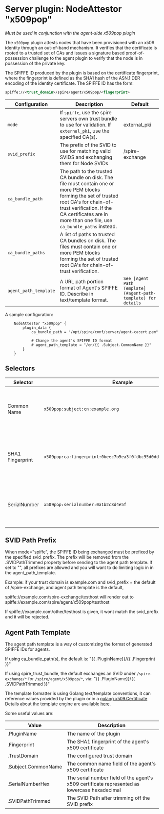 # Server plugin: NodeAttestor "x509pop"

*Must be used in conjunction with the agent-side x509pop plugin*

The `x509pop` plugin attests nodes that have been provisioned with an x509
identity through an out-of-band mechanism. It verifies that the certificate is
rooted to a trusted set of CAs and issues a signature based proof-of-possession
challenge to the agent plugin to verify that the node is in possession of the
private key.

The SPIFFE ID produced by the plugin is based on the certificate fingerprint,
where the fingerprint is defined as the SHA1 hash of the ASN.1 DER encoding of
the identity certificate. The SPIFFE ID has the form:

```xml
spiffe://<trust_domain>/spire/agent/x509pop/<fingerprint>
```

| Configuration         | Description                                                                                                                                                                                                                                    | Default                                 |
|-----------------------|------------------------------------------------------------------------------------------------------------------------------------------------------------------------------------------------------------------------------------------------|-----------------------------------------------------------------|
| `mode`                | If `spiffe`, use the spire servers own trust bundle to use for validation. If `external_pki`, use the specified CA(s).                                                                                                                         | external_pki                                                    |
| `svid_prefix`            | The prefix of the SVID to use for matching valid SVIDS and exchanging them for Node SVIDs                                                                                                                                                   | /spire-exchange                                                 |
| `ca_bundle_path`      | The path to the trusted CA bundle on disk. The file must contain one or more PEM blocks forming the set of trusted root CA's for chain-of-trust verification. If the CA certificates are in more than one file, use `ca_bundle_paths` instead. |                                                                 |
| `ca_bundle_paths`     | A list of paths to trusted CA bundles on disk. The files must contain one or more PEM blocks forming the set of trusted root CA's for chain-of-trust verification.                                                                             |                                                                 |
| `agent_path_template` | A URL path portion format of Agent's SPIFFE ID. Describe in text/template format.                                                                                                                                                              | `See [Agent Path Template](#agent-path-template) for details`   |

A sample configuration:

```hcl
    NodeAttestor "x509pop" {
        plugin_data {
            ca_bundle_path = "/opt/spire/conf/server/agent-cacert.pem"
            
            # Change the agent's SPIFFE ID format
            # agent_path_template = "/cn/{{ .Subject.CommonName }}"
        }
    }
```

## Selectors

| Selector         | Example                                                           | Description                                                                              |
|------------------|-------------------------------------------------------------------|------------------------------------------------------------------------------------------|
| Common Name      | `x509pop:subject:cn:example.org`                                  | The Subject's Common Name (see X.500 Distinguished Names)                                |
| SHA1 Fingerprint | `x509pop:ca:fingerprint:0beec7b5ea3f0fdbc95d0dd47f3c5bc275da8a33` | The SHA1 fingerprint as a hex string for each cert in the PoP chain, excluding the leaf. |
| SerialNumber     | `x509pop:serialnumber:0a1b2c3d4e5f`                               | The leaf certificate serial number as a lowercase hexadecimal string                     |

## SVID Path Prefix

When mode="spiffe", the SPIFFE ID being exchanged must be prefixed by the specified svid_prefix. The prefix will be removed from the .SVIDPathTrimmed property before sending to the
agent path template. If set to "", all prefixes are allowed and you will want to do limiting logic in in the agent_path_template.

Example: if your trust domain is example.com and svid_prefix = the default of /spire-exchange, and agent path template is the default,

spiffe://example.com/spire-exchange/testhost will render out to spiffe://example.com/spire/agent/x509pop/testhost

If spiffe://example.com/other/testhost is given, it wont match the svid_prefix and it will be rejected.

## Agent Path Template

The agent path template is a way of customizing the format of generated SPIFFE IDs for agents.

If using ca_bundle_path(s), the default is:
"{{ .PluginName}}/{{ .Fingerprint }}"

If using spire_trust_bundle, the default exchanges an SVID under `/spire-exchange/*` for `/spire/agent/x509pop/*`, via:
"{{ .PluginName}}/{{ .SVIDPathTrimmed }}"

The template formatter is using Golang text/template conventions, it can reference values provided by the plugin or in a [golang x509.Certificate](https://pkg.go.dev/crypto/x509#Certificate)
Details about the template engine are available [here](template_engine.md).

Some useful values are:

| Value                 | Description                                                                                  |
|-----------------------|----------------------------------------------------------------------------------------------|
| .PluginName           | The name of the plugin                                                                       |
| .Fingerprint          | The SHA1 fingerprint of the agent's x509 certificate                                         |
| .TrustDomain          | The configured trust domain                                                                  |
| .Subject.CommonName   | The common name field of the agent's x509 certificate                                        |
| .SerialNumberHex      | The serial number field of the agent's x509 certificate represented as lowercase hexadecimal |
| .SVIDPathTrimmed      | The SVID Path after trimming off the SVID prefix                                             |
